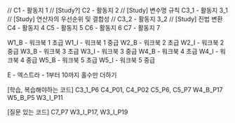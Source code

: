 // C1 - 활동지 1 // [Study?]
C2 - 활동지 2 // [Study] 변수명 규칙
C3_1 - 활동지 3_1 // [Study] 연산자의 우선순위 및 결합성
// C3_2 - 활동지 3_2 // [Study] 진법 변환
C4 - 활동지 4
C5 - 활동지 5
C6 - 활동지 6
C7 - 활동지 7

W1_B - 워크북 1 초급
W1_I - 워크북 1 중급
W2_B - 워크북 2 초급
W2_I - 워크북 2 중급
W3_B - 워크북 3 초급
W3_I - 워크북 3 중급
W4_B - 워크북 4 초급
W4_I - 워크북 4 중급
W5_B - 워크북 5 초급
W5_I - 워크북 5 중급

E - 엑스트라 - 1부터 10까지 홀수만 더하기

[학습, 복습해야하는 코드]
C3_1_P6
C4_P01, C4_P02
C5_P6, C5_P7
W4_B_P17
W5_B_P5
W3_I_P11

[질문 있는 코드]
C7_P7
W3_I_P17, W3_I_P19